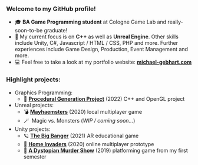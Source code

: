 ### Welcome to my GitHub profile! 


<ul>
  <li> 🎓 <b>BA Game Programming student</b> at Cologne Game Lab and really-soon-to-be graduate! </li>
  <li> 💭 My current focus is on <b>C++</b> as well as <b>Unreal Engine</b>. Other skills include Unity, C#, Javascript / HTML / CSS, PHP and more. Further experiences include Game Design, Production, Event Management and more. </li>
  <li> 💻 Feel free to take a look at my portfolio website: <b><a href="https://michael-gebhart.com">michael-gebhart.com</a></b></li>
</ul>

### Highlight projects:

<ul>
  <li>Graphics Programming:<ul><li> 🌄 <a href="https://github.com/m-gebhart/PGP_OpenGL"><b>Procedural Generation Project</b></a> (2022) C++ and OpenGL project </li></ul></li>
  <li>Unreal projects:<ul><li> 💣 <a href="https://github.com/m-gebhart/Mayhaemsters"><b>Mayhaemsters</b></a> (2020) local multiplayer game</li><li> 🪄&nbsp Magic vs. Monsters (<i>WIP / coming soon...</i>)</li></ul></li>
  <li>Unity projects:<ul><li> 🪐 <a href="https://github.com/Bagira20/BigBanger"><b>The Big Banger</b></a> (2021) AR educational game</li>
    <li> 👾 <a href="https://github.com/m-gebhart/Home_Invaders"><b>Home Invaders</b></a> (2020) online multiplayer prototype</li>
    <li> 🎩 <a href="https://github.com/m-gebhart/A-Dystopian-Murder-Show"><b>A Dystopian Murder Show</b></a> (2019) platforming game from my first semester </li>
    </ul></li>
</ul>

<!--

<!--
**m-gebhart/m-gebhart** is a ✨ _special_ ✨ repository because its `README.md` (this file) appears on your GitHub profile.

Here are some ideas to get you started:

- 🔭 I’m currently working on ...
- 🌱 I’m currently learning ...
- 👯 I’m looking to collaborate on ...
- 🤔 I’m looking for help with ...
- 💬 Ask me about ...
- 📫 How to reach me: ...
- 😄 Pronouns: ...
- ⚡ Fun fact: ...
-->
